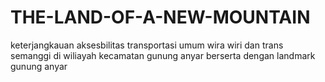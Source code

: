 # THE-LAND-OF-A-NEW-MOUNTAIN
keterjangkauan aksesbilitas transportasi umum wira wiri dan trans semanggi di wiliayah kecamatan gunung anyar berserta dengan landmark gunung anyar
